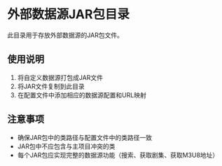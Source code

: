 # 外部数据源JAR包目录

此目录用于存放外部数据源的JAR包文件。

## 使用说明

1. 将自定义数据源打包成JAR文件
2. 将JAR文件复制到此目录
3. 在配置文件中添加相应的数据源配置和URL映射

## 注意事项

- 确保JAR包中的类路径与配置文件中的类路径一致
- JAR包中不应包含与主项目冲突的类
- 每个JAR包应实现完整的数据源功能（搜索、获取剧集、获取M3U8地址）